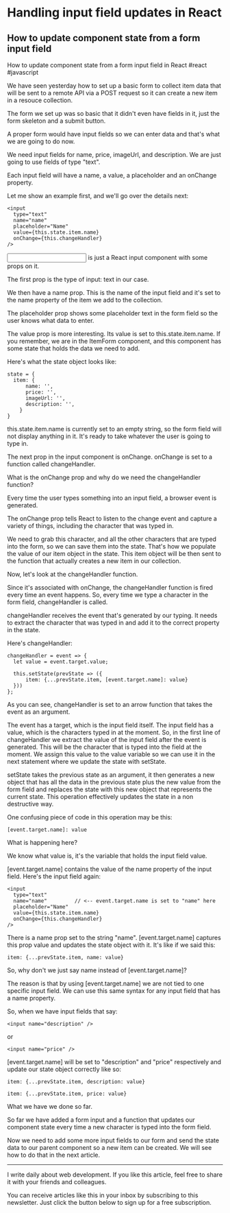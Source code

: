 
# Handling input field updates in React
## How to update component state from a form input field


How to update component state from a form input field in React #react #javascript





We have seen yesterday how to set up a basic form to collect item data that will be sent to a remote API via a POST request so it can create a new item in a resouce collection.

The form we set up was so basic that it didn't even have fields in it, just the form skeleton and a submit button.

A proper form would have input fields so we can enter data and that's what we are going to do now.

We need input fields for name, price, imageUrl, and description. We are just going to use fields of type "text".

Each input field will have a name, a value, a placeholder and an onChange property.

Let me show an example first, and we'll go over the details next:

```
<input
  type="text"
  name="name"
  placeholder="Name"
  value={this.state.item.name}
  onChange={this.changeHandler}
/>
```

<input /> is just a React input component with  some props on it.

The first prop is the type of input: text in our case.

We then have a name prop. This is the name of the input field and it's set to the name property of the item we add to the collection.

The placeholder prop shows some placeholder text in the form field so the user knows what data to enter.

The value prop is more interesting. Its value is set to this.state.item.name.  If you remember, we are in the ItemForm component, and this component has some state that holds the data we need to add.

Here's what the state object looks like:

```
state = {
  item: {
      name: '',
      price: '',
      imageUrl: '',
      description: '',
    }
}
```

this.state.item.name is currently set to an empty string, so the form field will not display anything in it. It's ready to take whatever the user is going to type in.

The next prop in the input component is onChange. onChange is set to a function called changeHandler.

What is the onChange prop and why do we need the changeHandler function?

Every time the user types something into an input field, a browser event is generated.

The onChange prop tells React to listen to the change event and capture a variety of things, including the character that was typed in.

We need to grab this character, and all the other characters that are typed into the form, so we can save them into the state.
That's how we populate the value of our item object in the state.
This item object will be then sent to the function that actually creates a new item in our collection.

Now, let's look at the changeHandler function.

Since it's associated with onChange, the changeHandler function is fired every time an event happens. So, every time we type a character in the form field, changeHandler is called.

changeHandler receives the event that's generated by our typing. It needs to extract the character that was typed in and add it to the correct property in the state.

Here's changeHandler:

```
changeHandler = event => {
  let value = event.target.value;

  this.setState(prevState => ({
      item: {...prevState.item, [event.target.name]: value}
  }))
};
```

As you can see, changeHandler is set to an arrow function that takes the event as an argument.

The event has a target, which is the input field itself. The input field has a value, which is the characters typed in at the moment.
So, in the first line of changeHandler we extract the value of the input field after the event is generated. This will be the character that is typed into the field at the moment.
We assign this value to the value variable so we can use it in the next statement where we update the state with setState.

setState takes the previous state as an argument, it then generates a new object that has all the data in the previous state plus the new value from the form field and replaces the state with this new object that represents the current state.
This operation effectively updates the state in a non destructive way.

One confusing piece of code in this operation may be this:

```
[event.target.name]: value
```

What is happening here?

We know what value is, it's the variable that holds the input field value.

[event.target.name] contains the value of the name property of the input field.
Here's the input field again:

```
<input
  type="text"
  name="name"         // <-- event.target.name is set to "name" here
  placeholder="Name"
  value={this.state.item.name}
  onChange={this.changeHandler}
/>
```

There is a name prop set to the string "name".
[event.target.name] captures this prop value and updates the state object with it. It's like if we said this:

```
item: {...prevState.item, name: value}
```

So, why don't we just say name instead of [event.target.name]?

The reason is that by using [event.target.name] we are not tied to one specific input field. We can use this same syntax for any input field that has a name property.

So, when we have input fields that say:

```
<input name="description" />

```

or 

```
<input name="price" />
```

[event.target.name] will be set to "description" and "price" respectively and update our state object correctly like so:

```
item: {...prevState.item, description: value}

item: {...prevState.item, price: value}
```

What we have we done so far.

So far we have added a form input and a function that updates our component state every time a new character is typed into the form field.

Now we need to add some more input fields to our form and send the state data to our parent component so a new item can be created. We will see how to do that in the next article.

---

I write daily about web development. If you like this article, feel free to share it with your friends and colleagues. 

You can receive articles like this in your inbox by subscribing to this newsletter. Just click the button below to sign up for a free subscription.

